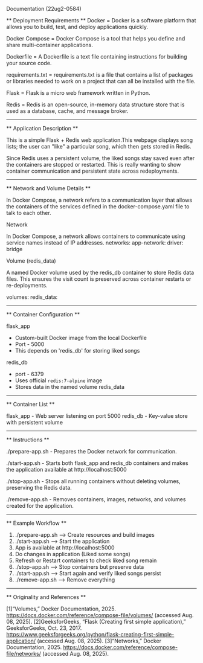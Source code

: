 Documentation (22ug2-0584)

** Deployment Requirements **
Docker = Docker is a software platform that allows you to build, test, and deploy applications quickly.

Docker Compose =  Docker Compose is a tool that helps you define and share multi-container applications. 

Dockerfile = A Dockerfile is a text file containing instructions for building your source code. 
 
requirements.txt =  requirements.txt is a file that contains a list of packages or libraries needed to work on a project that can all be installed with the file.

Flask = Flask is a micro web framework written in Python. 

Redis = Redis is an open-source, in-memory data structure store that is used as a database, cache, and message broker.

--------------------------------------------------------------

** Application Description **

This is a simple Flask + Redis web application.This webpage displays song lists; the user can "like" a particular song, which then gets stored in Redis.

Since Redis uses a persistent volume, the liked songs stay saved even after the containers are stopped or restarted. This is really wanting to show container communication and persistent state across redeployments.

---------------------------------------------------------------

** Network and Volume Details **

In Docker Compose, a network refers to a communication layer that allows the containers of the services defined in the docker-compose.yaml file to talk to each other.

Network

In Docker Compose, a network allows containers to communicate using service names instead of IP addresses.
networks:
  app-network:
    driver: bridge

Volume (redis_data)

A named Docker volume used by the redis_db container to store Redis data files. This ensures the visit count is preserved across container restarts or re-deployments.

volumes:
  redis_data:

---------------------------------------------------------------

** Container Configuration **

flask_app
- Custom-built Docker image from the local Dockerfile
- Port - 5000
- This depends on 'redis_db' for storing liked songs

redis_db
- port - 6379
- Uses official `redis:7-alpine` image
- Stores data in the named volume redis_data

---------------------------------------------------------------

** Container List **

flask_app - Web server listening on port 5000
redis_db - Key-value store with persistent volume

---------------------------------------------------------------

** Instructions **

./prepare-app.sh - Prepares the Docker network for communication.

./start-app.sh - Starts both flask_app and redis_db containers and makes the application available at http://localhost:5000

./stop-app.sh - Stops all running containers without deleting volumes, preserving the Redis data.

./remove-app.sh - Removes containers, images, networks, and volumes created for the application.

---------------------------------------------------------------

** Example Workflow **

1. ./prepare-app.sh --> Create resources and build images
2. ./start-app.sh --> Start the application
3. App is available at http://localhost:5000
4. Do changes in application (Liked some songs)
5. Refresh or Restart containers to check liked song remain
6. ./stop-app.sh --> Stop containers but preserve data
7. ./start-app.sh --> Start again and verify liked songs persist
8. ./remove-app.sh --> Remove everything

--------------------------------------------------------------

** Originality and References **

[1]“Volumes,” Docker Documentation, 2025. https://docs.docker.com/reference/compose-file/volumes/ (accessed Aug. 08, 2025). 
[2]GeeksforGeeks, “Flask (Creating first simple application),” GeeksforGeeks, Oct. 23, 2017. https://www.geeksforgeeks.org/python/flask-creating-first-simple-application/ (accessed Aug. 08, 2025). 
[3]“Networks,” Docker Documentation, 2025. https://docs.docker.com/reference/compose-file/networks/ (accessed Aug. 08, 2025). ‌‌ ‌
































